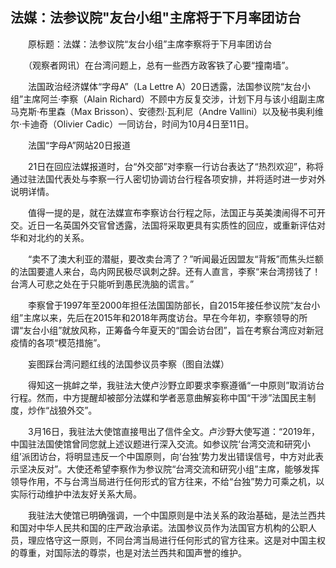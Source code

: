 ## 法媒：法参议院"友台小组"主席将于下月率团访台
　　原标题：法媒：法参议院“友台小组”主席李察将于下月率团访台

　　（观察者网讯）在台湾问题上，总有一些西方政客铁了心要“撞南墙”。

　　法国政治经济媒体“字母A”（La Lettre A）20日透露，法国参议院“友台小组”主席阿兰·李察（Alain Richard）不顾中方反复交涉，计划下月与该小组副主席马克斯·布里森（Max Brisson）、安德烈·瓦利尼（Andre Vallini）以及秘书奥利维尔·卡迪奇（Olivier Cadic）一同访台，时间为10月4日至11日。

　　法国“字母A”网站20日报道

　　21日在回应法媒报道时，台“外交部”对李察一行访台表达了“热烈欢迎”，称将通过驻法国代表处与李察一行人密切协调访台行程各项安排，并将适时进一步对外说明详情。

　　值得一提的是，就在法媒宣布李察访台行程之际，法国正与英美澳闹得不可开交。近日一名英国外交官曾透露，法国将采取更具有实质性的回应，或重新评估对华和对北约的关系。

　　“卖不了澳大利亚的潜艇，要改卖台湾了？”听闻最近因盟友“背叛”而焦头烂额的法国要遣人来台，岛内网民极尽讽刺之辞。还有人直言，李察“来台湾捞钱了！台湾人可悲之处在于只能听到愚民洗脑的谎言。”

　　李察曾于1997年至2000年担任法国国防部长，自2015年接任参议院“友台小组”主席以来，先后在2015年和2018年两度访台。早在今年初，李察领导的所谓“友台小组”就放风称，正筹备今年夏天的“国会访台团”，旨在考察台湾应对新冠疫情的各项“模范措施”。

　　妄图踩台湾问题红线的法国参议员李察（图自法媒）

　　得知这一挑衅之举，我驻法大使卢沙野立即要求李察遵循“一中原则”取消访台行程。然而，中方提醒却被部分法媒和学者恶意曲解妄称中国“干涉”法国民主制度，炒作“战狼外交”。

　　3月16日，我驻法大使馆直接甩出了信件全文。卢沙野大使写道：“2019年，中国驻法国使馆曾同您就上述议题进行深入交流。如参议院‘台湾交流和研究小组’派团访台，将明显违反一个中国原则，向‘台独’势力发出错误信号，中方对此表示坚决反对”。大使还希望李察作为参议院“台湾交流和研究小组”主席，能够发挥领导作用，不与台湾当局进行任何形式的官方往来，不给“台独”势力可乘之机，以实际行动维护中法友好关系大局。

　　我驻法大使馆已明确强调，一个中国原则是中法关系的政治基础，是法兰西共和国对中华人民共和国的庄严政治承诺。法国参议员作为法国官方机构的公职人员，理应恪守这一原则，不同台湾当局进行任何形式的官方往来。这是对中国主权的尊重，对国际法的尊崇，也是对法兰西共和国声誉的维护。

